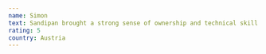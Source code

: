```yaml
---
name: Simon
text: Sandipan brought a strong sense of ownership and technical skill to the team. He quickly understood our requirements, contributed valuable ideas, and executed his work with precision. His professionalism and responsiveness made collaboration effortless.
rating: 5
country: Austria
---
```

